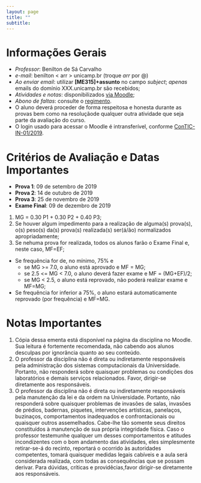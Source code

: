 ```yaml
---
layout: page
title: ""
subtitle:
---
```


# Informações Gerais

- *Professor*: Benilton de Sá Carvalho
- *e-mail*: benilton < arr > unicamp.br (troque _arr_ por @)
- *Ao enviar email*: utilizar **[ME315]+assunto** no campo *subject*; *apenas* emails do domínio XXX.unicamp.br são recebidos;
- *Atividades e notas*: disponibilizados [via Moodle](http://www.ggte.unicamp.br/eam/course/view.php?id=14185);
- *Abono de faltas*: consulte o [regimento](http://www.dac.unicamp.br/portal/grad/regimento/capitulo_v/secao_x/).
- O aluno deverá proceder de forma respeitosa e honesta durante as provas bem como na resoluçãode qualquer outra atividade que seja parte da avaliação do curso.
- O login usado para acessar o Moodle é intransferível, conforme [ConTIC-IN-01/2019](https://www.citic.unicamp.br/sites/default/files/normas/ConTIC-IN-01%202019%20-%20normas_uso_TIC.pdf).

# Critérios de Avaliação e Datas Importantes

- **Prova 1**: 09 de setembro de 2019
- **Prova 2**: 14 de outubro de 2019
- **Prova 3**: 25 de novembro de 2019
- **Exame Final**: 09 de dezembro de 2019

1. MG = 0.30 P1 + 0.30 P2 + 0.40 P3;
2. Se houver algum impedimento para a realização de alguma(s) prova(s), o(s) peso(s) da(s) prova(s) realizada(s) ser(á/ão) normalizados apropriadamente;
3. Se nehuma prova for realizada, todos os alunos farão o Exame Final e, neste caso, MF=EF;

* Se frequência for de, no mínimo, 75% e
  - se MG >= 7.0, o aluno está aprovado e MF = MG;
  - se 2.5 <= MG < 7.0, o aluno deverá fazer exame e MF = (MG+EF)/2;
  - se MG < 2.5, o aluno está reprovado, não poderá realizar exame e MF=MG;
* Se frequência for inferior a 75%, o aluno estará automaticamente reprovado (por frequência) e MF=MG.

# Notas Importantes

1. Cópia dessa ementa está disponível na página da disciplina no Moodle. Sua leitura é fortemente recomendada, não cabendo aos alunos desculpas por ignorância quanto ao seu conteúdo.
2. O professor da disciplina não é direta ou indiretamente responsáveis pela administração dos sistemas computacionais da Universidade. Portanto, não responderá sobre quaisquer problemas ou condições dos laboratórios e demais serviços relacionados. Favor, dirigir-se diretamente aos responsáveis.
3. O professor da disciplina não é direta ou indiretamente responsáveis pela manutenção da lei e da ordem na Universidade. Portanto, não responderá sobre quaisquer problemas de invasões de salas, invasões de prédios, badernas, piquetes, intervenções artísticas, panelaços, buzinaços, comportamentos inadequados e confrontacionais ou quaisquer outros assemelhados. Cabe-lhe tão somente seus direitos constituídos à manutenção de sua própria integridade física. Caso o professor testemunhe qualquer um desses comportamentos e atitudes incondizentes com o bom andamento das atividades, eles simplesmente retirar-se-á do recinto, reportará o ocorrido às autoridades competentes, tomará quaisquer medidas legais cabíveis e a aula será considerada realizada, com todas as consequências que se possam derivar. Para dúvidas, críticas e providêcias,favor dirigir-se diretamente aos responsáveis.
